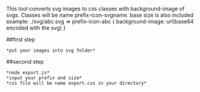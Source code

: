 This tool converts svg images to css classes with background-image of svgs.
Classes will be name prefix-icon-svgname.
base size is also included
example:
        ./svg/abc.svg
        =>
        prefix-icon-abc {
            background-image: url(base64 encoded with the svg)
        }

##first step

    *put your images into svg folder*

##second step

    *node export.js*
    *input your prefix and size*
    *css file will be name export.css in your directory*
